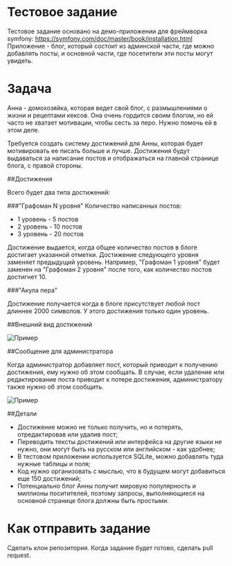 # Тестовое задание

Тестовое задание основано на демо-приложении для фреймворка symfony: https://symfony.com/doc/master/book/installation.html
Приложение - блог, который состоит из админской части, где можно добавлять посты, и основной части, где посетители эти посты могут увидеть.

# Задача

Анна - домохозяйка, которая ведет свой блог, с размышлениями о жизни и рецептами кексов. Она очень гордится своим блогом, но ей часто не хватает мотивации, чтобы сесть за перо. Нужно помочь ей в этом деле. 

Требуется создать систему достижений для Анны, которая будет мотивировать ее писать больше и лучше. Достижения будут выдаваться за написание постов и отображаться на главной странице блога, с правой стороны.

##Достижения

Всего будет два типа достижений:

###"Графоман N уровня"
Количество написанных постов:

- 1 уровень - 5 постов 
- 2 уровень - 10 постов 
- 3 уровень - 20 постов 

Достижение выдается, когда общее количество постов в блоге достигает указанной отметки. Достижение следующего уровня заменяет предыдущий уровень. Например, "Графоман 1 уровня" будет заменен на "Графоман 2 уровня" после того, как количество постов достигнет 10.

###"Акула пера"

Достижение получается когда в блоге присутствует любой пост длиннее 2000 символов. У этого достижения только один уровень.

##Внешний вид достижений

![Пример](http://i.imgur.com/XvKH7Xy.png)

##Сообщение для администратора

Когда администратор добавляет пост, который приводит к получению достижения, ему нужно об этом сообщать. В случае, если удаление или редактирование поста приводит к потере достижения, администратору также нужно об этом сообщить.

![Пример](http://i.imgur.com/McULgDt.png)

##Детали

- Достижение можно не только получить, но и потерять, отредактировав или удалив пост;
- Переводить тексты достижений или интерфейса на другие языки не нужно, они могут быть на русском или английском - как удобнее;
- В тестовом приложении используется SQLite, можно добавлять туда нужные таблицы и поля;
- Код нужно организовать с мыслью, что в будущем могут добавиться еще 150 достижений;
- Потенциально блог Анны получит мировую популярность и миллионы поситителей, поэтому запросы, выполняющиеся на основной странице блога должны быть простыми.

# Как отправить задание

Сделать клон репозитория. Когда задание будет готово, сделать pull request.
